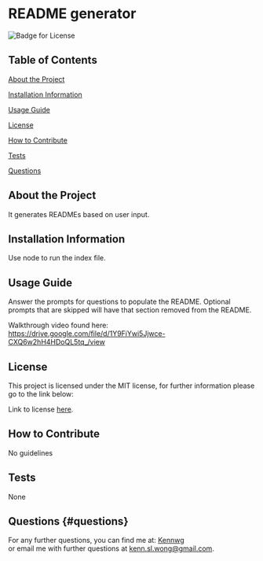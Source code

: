 

# README generator  

![Badge for License](https://img.shields.io/badge/license-MIT-green)



## Table of Contents
  
  
[About the Project](#about-the-project)  
    
[Installation Information](#installation-information)  
    
[Usage Guide](#usage-guide)  
    
[License](#license)  
    
[How to Contribute](#how-to-contribute)  
    
[Tests](#tests)  
    
[Questions](#questions)  
  

## About the Project

It generates READMEs based on user input.

    

## Installation Information

Use node to run the index file.

    

## Usage Guide

Answer the prompts for questions to populate the README.  Optional prompts that are skipped will have that section removed from the README.

Walkthrough video found here: https://drive.google.com/file/d/1Y9FiYwi5Jjwce-CXQ6w2hH4HDoQL5tq_/view

    

## License

This project is licensed under the MIT license, for further information please go to the link below:   
    

Link to license [here](./dist/license.txt).  
    

## How to Contribute

No guidelines

    

## Tests

None
    

## Questions {#questions}

For any further questions, you can find me at: [Kennwg](https://github.com/Kennwg)  
or email me with further questions at kenn.sl.wong@gmail.com.

